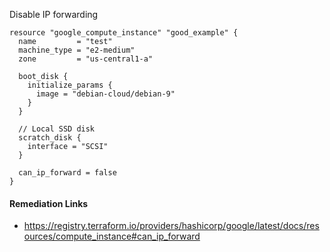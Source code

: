 
Disable IP forwarding

```hcl
resource "google_compute_instance" "good_example" {
  name         = "test"
  machine_type = "e2-medium"
  zone         = "us-central1-a"

  boot_disk {
    initialize_params {
      image = "debian-cloud/debian-9"
    }
  }

  // Local SSD disk
  scratch_disk {
    interface = "SCSI"
  }

  can_ip_forward = false
}
```

#### Remediation Links
 - https://registry.terraform.io/providers/hashicorp/google/latest/docs/resources/compute_instance#can_ip_forward

